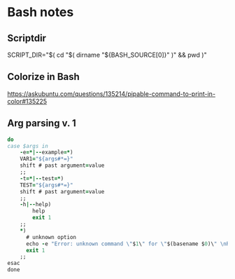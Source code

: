 # Bash notes
## Scriptdir
SCRIPT_DIR="$( cd "$( dirname "${BASH_SOURCE[0]}" )" && pwd )"

## Colorize in Bash
https://askubuntu.com/questions/135214/pipable-command-to-print-in-color#135225

## Arg parsing v. 1
```for args in "$@"
do
case $args in
    -e=*|--example=*)
    VAR1="${args#*=}"
    shift # past argument=value
    ;;
    -t=*|--test=*)
    TEST="${args#*=}"
    shift # past argument=value
    ;;
    -h|--help)
        help
        exit 1
    ;;
    *)
      # unknown option
      echo -e "Error: unknown command \"$1\" for \"$(basename $0)\" \nRun '$(basename $0) --help' for usage."
      exit 1
    ;;
esac
done
```
